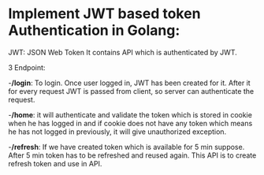 # Implement JWT based token Authentication in Golang:

JWT: JSON Web Token
It contains API which is authenticated by JWT.

3 Endpoint:

-**/login**: To login. Once user logged in, JWT has been created for it. After it for every request JWT is passed from 
client, so server can authenticate the request.

-**/home**: it will authenticate and validate the token which is stored in cookie when he has logged in 
and if cookie does not have any token which means he has not logged in previously, it will give unauthorized exception.

-**/refresh**: If we have created token which is  available for 5 min suppose. After 5 min token has to be refreshed and
reused again. This API is to create refresh token and use in API.

